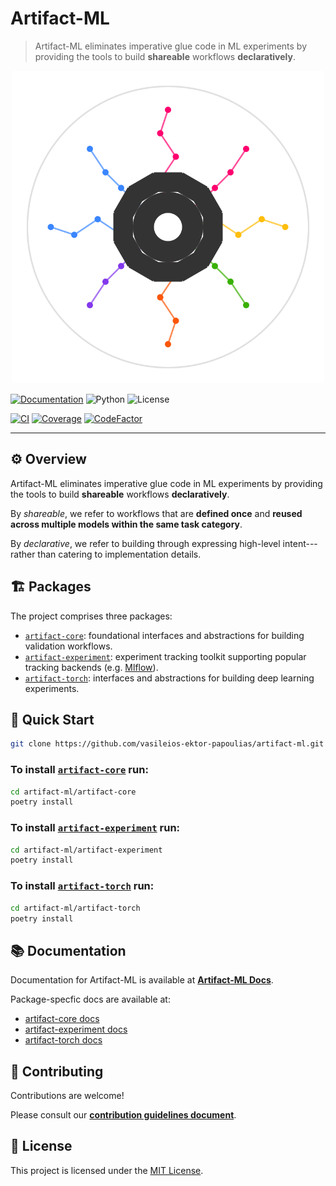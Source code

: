 # Artifact-ML

> Artifact-ML eliminates imperative glue code in ML experiments by providing the tools to build **shareable** workflows **declaratively**.

<p align="center">
  <img src="docs/assets/artifact_ml_logo.svg" width="500" alt="Artifact-ML Logo">
</p>

[![Documentation](https://img.shields.io/badge/docs-mkdocs-blue)](https://artifact-ml.readthedocs.io/en/latest/)
![Python](https://img.shields.io/badge/python-3.11+-blue.svg)
![License](https://img.shields.io/github/license/vasileios-ektor-papoulias/artifact-ml)

[![CI](https://img.shields.io/github/actions/workflow/status/vasileios-ektor-papoulias/artifact-ml/ci_push_main.yml?branch=main&label=CI)](https://github.com/vasileios-ektor-papoulias/artifact-ml/actions/workflows/ci_push_main.yml)
[![Coverage](https://codecov.io/gh/vasileios-ektor-papoulias/artifact-ml/branch/main/graph/badge.svg)](https://codecov.io/gh/vasileios-ektor-papoulias/artifact-ml/)
[![CodeFactor](https://www.codefactor.io/repository/github/vasileios-ektor-papoulias/artifact-ml/badge)](https://www.codefactor.io/repository/github/vasileios-ektor-papoulias/artifact-ml)



---

## ⚙️ Overview
Artifact-ML eliminates imperative glue code in ML experiments by providing the tools to build **shareable** workflows **declaratively**.

By *shareable*, we refer to workflows that are **defined once** and **reused across multiple models within the same task category**.

By *declarative*, we refer to building through expressing high-level intent---rather than catering to implementation details.

## 🏗️ Packages

The project comprises three packages:

- [`artifact-core`](https://github.com/vasileios-ektor-papoulias/artifact-ml/tree/main/artifact-core): foundational interfaces and abstractions for building validation workflows.
- [`artifact-experiment`](https://github.com/vasileios-ektor-papoulias/artifact-ml/tree/main/artifact-experiment): experiment tracking toolkit supporting popular tracking backends (e.g. [Mlflow](https://mlflow.org/)).
- [`artifact-torch`](https://github.com/vasileios-ektor-papoulias/artifact-ml/tree/main/artifact-torch): interfaces and abstractions for building deep learning experiments.

## 🚀 Quick Start
```bash
git clone https://github.com/vasileios-ektor-papoulias/artifact-ml.git
```

### To install [`artifact-core`](https://github.com/vasileios-ektor-papoulias/artifact-ml/tree/main/artifact-core) run:

```bash
cd artifact-ml/artifact-core
poetry install
```

### To install [`artifact-experiment`](https://github.com/vasileios-ektor-papoulias/artifact-ml/tree/main/artifact-experiment) run:

```bash
cd artifact-ml/artifact-experiment
poetry install
```

### To install [`artifact-torch`](https://github.com/vasileios-ektor-papoulias/artifact-ml/tree/main/artifact-torch) run:

```bash
cd artifact-ml/artifact-torch
poetry install
```

## 📚 Documentation

Documentation for Artifact-ML is available at [**Artifact-ML Docs**](https://artifact-ml.readthedocs.io/en/latest/).

Package-specfic docs are available at:

- [artifact-core docs](https://artifact-ml.readthedocs.io/en/latest/artifact-core)
- [artifact-experiment docs](https://artifact-ml.readthedocs.io/en/latest/artifact-experiment)
- [artifact-torch docs](https://artifact-ml.readthedocs.io/en/latest/artifact-torch)


## 🤝 Contributing

Contributions are welcome!

Please consult our [**contribution guidelines document**](https://artifact-ml.readthedocs.io/en/latest/Development/contributing).


## 📄 License

This project is licensed under the [MIT License](https://img.shields.io/github/license/vasileios-ektor-papoulias/artifact-ml).